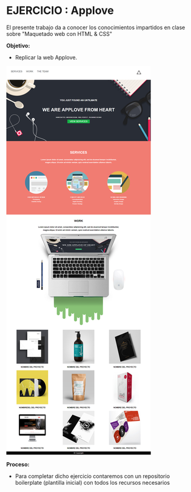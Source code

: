 # EJERCICIO : Applove

  El presente  trabajo da a conocer los conocimientos impartidos en clase sobre "Maquetado web con HTML & CSS"

**Objetivo:**
 - Replicar la web Applove.

 ![Con titulo](assets/images/AppLove-image.png "titulo")

**Proceso:**

- Para completar dicho  ejercicio contaremos con  un repositorio boilerplate (plantilla inicial) con todos los recursos necesarios
